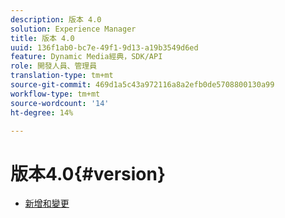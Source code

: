 ```yaml
---
description: 版本 4.0
solution: Experience Manager
title: 版本 4.0
uuid: 136f1ab0-bc7e-49f1-9d13-a19b3549d6ed
feature: Dynamic Media經典，SDK/API
role: 開發人員、管理員
translation-type: tm+mt
source-git-commit: 469d1a5c43a972116a8a2efb0de5708800130a99
workflow-type: tm+mt
source-wordcount: '14'
ht-degree: 14%

---
```



# 版本4.0{#version}

* [新增和變更](r-4-0-new.md)
